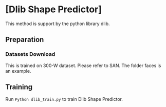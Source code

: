 # [Dlib Shape Predictor]

This method is support by the python library dlib.

## Preparation

### Datasets Download
This is trained on 300-W dataset. Please refer to SAN. The folder faces is an example.

## Training
Run `Python dlib_train.py` to train Dlib Shape Predictor.
